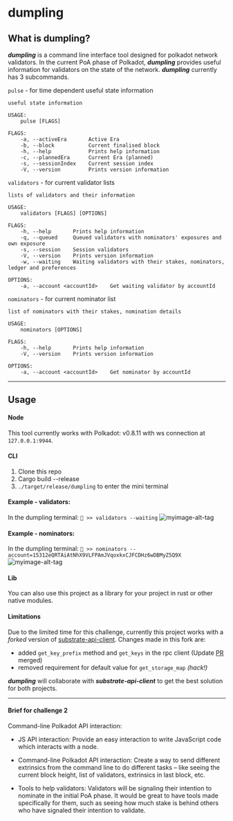 # dumpling

## What is dumpling?

***dumpling*** is a command line interface tool designed for polkadot network validators. In the current PoA phase of Polkadot, ***dumpling*** provides useful information for validators on the state of the network. 
***dumpling*** currently has 3 subcommands.

`pulse` - for time dependent useful state information
```
useful state information

USAGE:
    pulse [FLAGS]

FLAGS:
    -a, --activeEra       Active Era
    -b, --block           Current finalised block
    -h, --help            Prints help information
    -c, --plannedEra      Current Era (planned)
    -s, --sessionIndex    Current session index
    -V, --version         Prints version information

```

`validators` - for current validator lists
```
lists of validators and their information

USAGE:
    validators [FLAGS] [OPTIONS]

FLAGS:
    -h, --help       Prints help information
    -q, --queued     Queued validators with nominators' exposures and own exposure
    -s, --session    Session validators
    -V, --version    Prints version information
    -w, --waiting    Waiting validators with their stakes, nominators, ledger and preferences

OPTIONS:
    -a, --account <accountId>    Get waiting validator by accountId
```

`nominators` - for current nominator list
```
list of nominators with their stakes, nomination details

USAGE:
    nominators [OPTIONS]

FLAGS:
    -h, --help       Prints help information
    -V, --version    Prints version information

OPTIONS:
    -a, --account <accountId>    Get nominator by accountId
```
___
## Usage

#### Node
This tool currently works with Polkadot: v0.8.11 with ws connection at
`127.0.0.1:9944`.

#### CLI
1. Clone this repo
1. Cargo build --release
1. `./target/release/dumpling` to enter the mini terminal

#### Example - validators:

In the dumpling terminal: 
`🥟 >> validators --waiting`
![myimage-alt-tag](./example_validators.png)

#### Example - nominators:

In the dumpling terminal: 
`🥟 >> nominators --account=15312eQRTAiAtNhX9VLFPAmJVqoxkxCJFCDHz6wDBMyZ5Q9X`
![myimage-alt-tag](./example_nominators.png)

#### Lib
You can also use this project as a library for your project in rust or other native modules.

#### Limitations

Due to the limited time for this challenge, currently this project works with a *_forked_* version of [substrate-api-client](https://github.com/scs/substrate-api-client). Changes made in this fork are:
- added `get_key_prefix` method and `get_keys` in the rpc client (Update [PR](https://github.com/scs/substrate-api-client/pull/95) merged)
- removed requirement for default value for `get_storage_map` *(hack!)*

***dumpling*** will collaborate with ***substrate-api-client*** to get the best solution for both projects.

___

#### Brief for challenge 2
Command-line Polkadot API interaction: 

- JS API interaction: Provide an easy interaction to write JavaScript code which interacts with a node. 

- Command-line Polkadot API interaction: Create a way to send different extrinsics from the command line to do different tasks – like seeing the current block height, list of validators, extrinsics in last block, etc. 

- Tools to help validators: Validators will be signaling their intention to nominate in the initial PoA phase. It would be great to have tools made specifically for them, such as seeing how much stake is behind others who have signaled their intention to validate.


